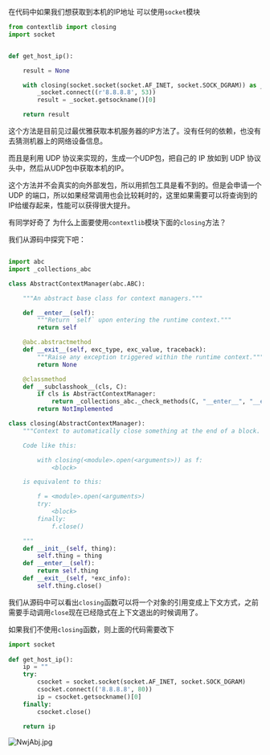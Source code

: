 在代码中如果我们想获取到本机的IP地址 可以使用`socket`模块

```python
from contextlib import closing
import socket


def get_host_ip():

    result = None

    with closing(socket.socket(socket.AF_INET, socket.SOCK_DGRAM)) as _socket:
        _socket.connect((r'8.8.8.8', 53))
        result = _socket.getsockname()[0]

    return result
```

这个方法是目前见过最优雅获取本机服务器的IP方法了。没有任何的依赖，也没有去猜测机器上的网络设备信息。

而且是利用 UDP 协议来实现的，生成一个UDP包，把自己的 IP 放如到 UDP 协议头中，然后从UDP包中获取本机的IP。

这个方法并不会真实的向外部发包，所以用抓包工具是看不到的。但是会申请一个 UDP 的端口，所以如果经常调用也会比较耗时的，这里如果需要可以将查询到的IP给缓存起来，性能可以获得很大提升。

有同学好奇了 为什么上面要使用`contextlib`模块下面的`closing`方法？

我们从源码中探究下吧：
```python

import abc
import _collections_abc

class AbstractContextManager(abc.ABC):

    """An abstract base class for context managers."""

    def __enter__(self):
        """Return `self` upon entering the runtime context."""
        return self

    @abc.abstractmethod
    def __exit__(self, exc_type, exc_value, traceback):
        """Raise any exception triggered within the runtime context."""
        return None

    @classmethod
    def __subclasshook__(cls, C):
        if cls is AbstractContextManager:
            return _collections_abc._check_methods(C, "__enter__", "__exit__")
        return NotImplemented

class closing(AbstractContextManager):
    """Context to automatically close something at the end of a block.

    Code like this:

        with closing(<module>.open(<arguments>)) as f:
            <block>

    is equivalent to this:

        f = <module>.open(<arguments>)
        try:
            <block>
        finally:
            f.close()

    """
    def __init__(self, thing):
        self.thing = thing
    def __enter__(self):
        return self.thing
    def __exit__(self, *exc_info):
        self.thing.close()
```

我们从源码中可以看出`closing`函数可以将一个对象的引用变成上下文方式，之前需要手动调用`close`现在已经隐式在上下文退出的时候调用了。

如果我们不使用`closing`函数，则上面的代码需要改下

```python
import socket
 
def get_host_ip():
    ip = ""
    try:
        csocket = socket.socket(socket.AF_INET, socket.SOCK_DGRAM)
        csocket.connect(('8.8.8.8', 80))
        ip = csocket.getsockname()[0]
    finally:
        csocket.close()
 
    return ip
```

![NwjAbj.jpg](https://s1.ax1x.com/2020/06/25/NwjAbj.jpg)